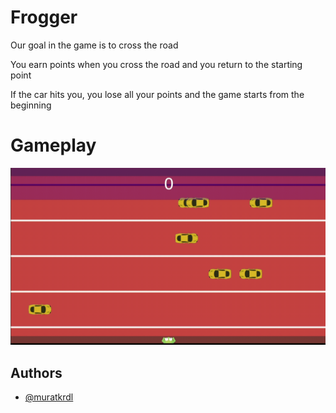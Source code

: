 
# Frogger

Our goal in the game is to cross the road

You earn points when you cross the road and you return to the starting point

If the car hits you, you lose all your points and the game starts from the beginning


# Gameplay

<img src="https://github.com/muratkrdl/Unity-Frogger/blob/main/Frogger.gif" width="auto">


## Authors

- [@muratkrdl](https://github.com/muratkrdl)

